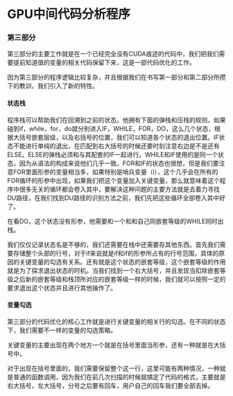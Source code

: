 # GPU中间代码分析程序

### 第三部分

​	第三部分的主要工作就是在一个已经完全没有CUDA痕迹的代码中，我们把我们需要提前知道值的变量的相关代码保留下来，这是一部代码优化的工作。

​	因为第三部分的程序逻辑比较复杂，并且根据我们在书写第一部分和第二部分所攒下的教训，我们引入了新的特性。

#### 状态栈

​	程序栈可以帮助我们在回溯到之前的状态。他拥有下面的弹栈和压栈的规则，如果碰到if，while，for，do就分别进入IF，WHILE，FOR，DO，这么几个状态，根据大括号嵌套层级，以及右括号的位置，我们可以知道各个状态的退出位置。IF状态不能进行单纯的退出，在匹配到右大括号的时候还要时刻注意右边是不是还有ELSE。ELSE的弹栈必须和与其配套的IF一起进行。WHILE和IF使用的是同一个状态，因为从语法的构成来说他们几乎一致。FOR和IF的状态也很想，但是我们要注意FOR里面形参的变量相当多，如果特别是哨兵变量（i），这个几乎会在所有的FOR循环的形参中出现，如果我们把这个变量加入关键变量，那么就意味着这个程序中很多无关的循环都会卷入其中，要解决这种问题的主要方法就是去着力寻找DU路径，在我们找到DU路径的识别方法之前，我们先把这些循环全部卷入其中好了。

​	在看DO，这个状态没有形参，他需要和一个和和自己同嵌套等级的WHILE同时出栈。

​	我们仅仅记录状态名是不够的，我们还需要在栈中还需要存其他东西。首先我们需要存储整个头部的行号，对于if来说就是if和if的形参所占有的行号范围，具体的原因的关键变量的勾选有关系。还有就是这个状态的嵌套等级，这个嵌套等级的作用就是为了探求退出状态的时机。当我们找到一个右大括号，并且发现当扣除嵌套等级之后新的嵌套等级和栈顶所对应的嵌套等级一样的时候，我们就可以按照一定的要求退出这个状态并且进行其他操作了。

#### 变量勾选

​	第三部分的代码优化的核心工作就是进行关键变量的相关行的勾选。在不同的状态下，我们需要不一样的变量的勾选策略。

​	关键变量的主要出现在两个地方一个就是在括号里面当形参，还有一种就是在大括号中。

​	对于出现在括号里面的，我们需要保留整个这一行，这里可能有两种情况，一种就是普通的函数调用，因为我们在前几次扫描的时候就搞定了代码的格式，主要就是右大括号，左大括号，分号之后要有回车，用户自己的回车我们要全部去掉。

​	